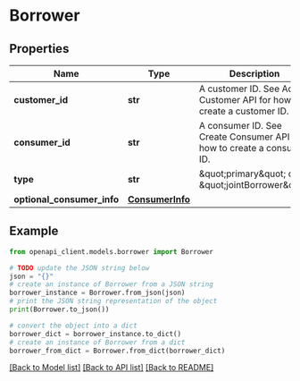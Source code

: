 # Borrower


## Properties

Name | Type | Description | Notes
------------ | ------------- | ------------- | -------------
**customer_id** | **str** | A customer ID. See Add Customer API for how to create a customer ID. | 
**consumer_id** | **str** | A consumer ID. See Create Consumer API for how to create a consumer ID. | 
**type** | **str** | \&quot;primary\&quot; or \&quot;jointBorrower\&quot; | 
**optional_consumer_info** | [**ConsumerInfo**](ConsumerInfo.md) |  | [optional] 

## Example

```python
from openapi_client.models.borrower import Borrower

# TODO update the JSON string below
json = "{}"
# create an instance of Borrower from a JSON string
borrower_instance = Borrower.from_json(json)
# print the JSON string representation of the object
print(Borrower.to_json())

# convert the object into a dict
borrower_dict = borrower_instance.to_dict()
# create an instance of Borrower from a dict
borrower_from_dict = Borrower.from_dict(borrower_dict)
```
[[Back to Model list]](../README.md#documentation-for-models) [[Back to API list]](../README.md#documentation-for-api-endpoints) [[Back to README]](../README.md)


